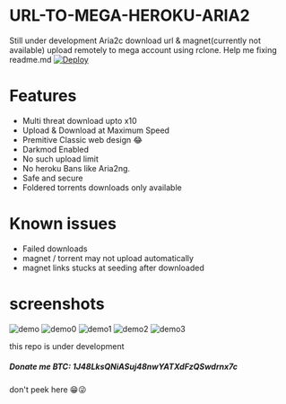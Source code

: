 # URL-TO-MEGA-HEROKU-ARIA2
 Still under development
Aria2c download url & magnet(currently not available) upload remotely to mega account using rclone.
Help me fixing readme.md 
[![Deploy](https://www.herokucdn.com/deploy/button.svg)](https://dashboard.heroku.com/new?template=https://github.com/developeranaz/URL-TO-MEGA-HEROKU)
# Features 
 * Multi threat download upto x10
 * Upload & Download at Maximum Speed
 * Premitive Classic web design 😂
 * Darkmod Enabled
 * No such upload limit
 * No heroku Bans like Aria2ng.
 * Safe and secure
 * Foldered torrents downloads only available
# Known issues
 * Failed downloads 
 * magnet / torrent may not upload automatically
 * magnet links stucks at seeding after downloaded
# screenshots
![demo](https://raw.githubusercontent.com/developeranaz/URL-TO-MEGA-HEROKU/main/Demo-example-images-1/Screenshot_20210430_195357.jpg)
![demo0](https://raw.githubusercontent.com/developeranaz/URL-TO-MEGA-HEROKU/main/Demo-example-images-1/Screenshot_20210501_022628.jpg)
![demo1](https://raw.githubusercontent.com/developeranaz/URL-TO-MEGA-HEROKU/main/Demo-example-images-1/Screenshot_20210430_202409.jpg)
![demo2](https://raw.githubusercontent.com/developeranaz/URL-TO-MEGA-HEROKU/main/Demo-example-images-1/Screenshot_20210430_200026.jpg)
![demo3](https://raw.githubusercontent.com/developeranaz/URL-TO-MEGA-HEROKU/main/Demo-example-images-1/Screenshot_20210430_195357.jpg)

this repo is under development

##### Donate me BTC: 1J48LksQNiASuj48nwYATXdFzQSwdrnx7c

don't peek here 😁😜
